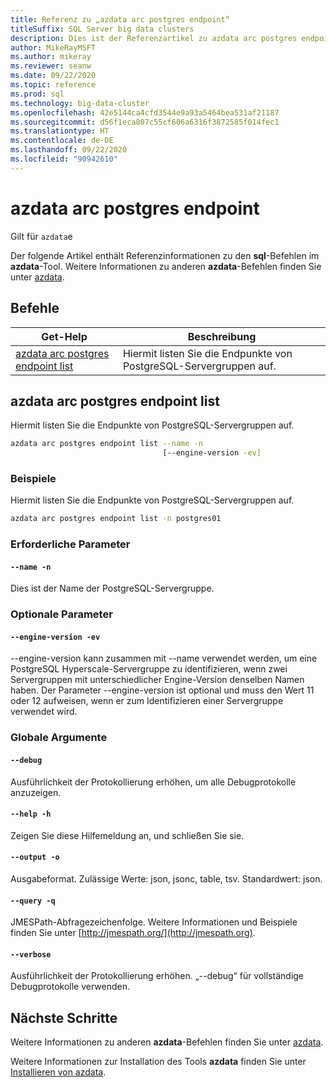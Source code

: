 ```yaml
---
title: Referenz zu „azdata arc postgres endpoint“
titleSuffix: SQL Server big data clusters
description: Dies ist der Referenzartikel zu azdata arc postgres endpoint-Befehlen.
author: MikeRayMSFT
ms.author: mikeray
ms.reviewer: seanw
ms.date: 09/22/2020
ms.topic: reference
ms.prod: sql
ms.technology: big-data-cluster
ms.openlocfilehash: 42e5144ca4cfd3544e9a93a5464bea531af21187
ms.sourcegitcommit: d56f1eca807c55cf606a6316f3872585f014fec1
ms.translationtype: HT
ms.contentlocale: de-DE
ms.lasthandoff: 09/22/2020
ms.locfileid: "90942610"
---
```

# <a name="azdata-arc-postgres-endpoint"></a>azdata arc postgres endpoint

Gilt für `azdata`e

Der folgende Artikel enthält Referenzinformationen zu den **sql**-Befehlen im **azdata**-Tool. Weitere Informationen zu anderen **azdata**-Befehlen finden Sie unter [azdata](reference-azdata.md).

## <a name="commands"></a>Befehle

|Get-Help|Beschreibung|
| --- | --- |
[azdata arc postgres endpoint list](#azdata-arc-postgres-endpoint-list) | Hiermit listen Sie die Endpunkte von PostgreSQL-Servergruppen auf.
## <a name="azdata-arc-postgres-endpoint-list"></a>azdata arc postgres endpoint list
Hiermit listen Sie die Endpunkte von PostgreSQL-Servergruppen auf.
```bash
azdata arc postgres endpoint list --name -n 
                                  [--engine-version -ev]
```
### <a name="examples"></a>Beispiele
Hiermit listen Sie die Endpunkte von PostgreSQL-Servergruppen auf.
```bash
azdata arc postgres endpoint list -n postgres01
```
### <a name="required-parameters"></a>Erforderliche Parameter
#### `--name -n`
Dies ist der Name der PostgreSQL-Servergruppe.
### <a name="optional-parameters"></a>Optionale Parameter
#### `--engine-version -ev`
--engine-version kann zusammen mit --name verwendet werden, um eine PostgreSQL Hyperscale-Servergruppe zu identifizieren, wenn zwei Servergruppen mit unterschiedlicher Engine-Version denselben Namen haben. Der Parameter --engine-version ist optional und muss den Wert 11 oder 12 aufweisen, wenn er zum Identifizieren einer Servergruppe verwendet wird.
### <a name="global-arguments"></a>Globale Argumente
#### `--debug`
Ausführlichkeit der Protokollierung erhöhen, um alle Debugprotokolle anzuzeigen.
#### `--help -h`
Zeigen Sie diese Hilfemeldung an, und schließen Sie sie.
#### `--output -o`
Ausgabeformat.  Zulässige Werte: json, jsonc, table, tsv.  Standardwert: json.
#### `--query -q`
JMESPath-Abfragezeichenfolge. Weitere Informationen und Beispiele finden Sie unter [http://jmespath.org/](http://jmespath.org).
#### `--verbose`
Ausführlichkeit der Protokollierung erhöhen. „--debug“ für vollständige Debugprotokolle verwenden.

## <a name="next-steps"></a>Nächste Schritte

Weitere Informationen zu anderen **azdata**-Befehlen finden Sie unter [azdata](reference-azdata.md). 

Weitere Informationen zur Installation des Tools **azdata** finden Sie unter [Installieren von azdata](..\install\deploy-install-azdata.md).

